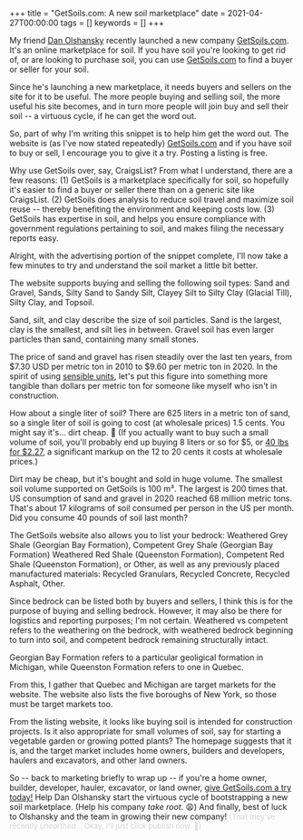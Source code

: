 +++
title = "GetSoils.com: A new soil marketplace"
date = 2021-04-27T00:00:00
tags = []
keywords = []
+++

My friend [Dan Olshansky](https://twitter.com/olshansky) recently launched a new company [GetSoils.com](https://getsoils.com). It's an online marketplace for soil. If you have soil you're looking to get rid of, or are looking to purchase soil, you can use [GetSoils.com](https://getsoils.com) to find a buyer or seller for your soil.

Since he's launching a new marketplace, it needs buyers and sellers on the site for it to be useful.
The more people buying and selling soil, the more useful his site becomes, and in turn more people will join buy and sell their soil -- a virtuous cycle, if he can get the word out.

So, part of why I'm writing this snippet is to help him get the word out. The website is (as I've now stated repeatedly) [GetSoils.com](https://getsoils.com) and if you have soil to buy or sell, I encourage you to give it a try. Posting a listing is free.

Why use GetSoils over, say, CraigsList? From what I understand, there are a few reasons: (1) GetSoils is a marketplace specifically for soil, so hopefully it's easier to find a buyer or seller there than on a generic site like CraigsList. (2) GetSoils does analysis to reduce soil travel and maximize soil reuse -- thereby benefiting the environment and keeping costs low. (3) GetSoils has expertise in soil, and helps you ensure compliance with government regulations pertaining to soil, and makes filing the necessary reports easy.

Alright, with the advertising portion of the snippet complete, I'll now take a few minutes to try and understand the soil market a little bit better.

The website supports buying and selling the following soil types: Sand and Gravel, Sands, Silty Sand to Sandy Silt, Clayey Silt to Silty Clay (Glacial Till), Silty Clay, and Topsoil.

Sand, silt, and clay describe the size of soil particles. Sand is the largest, clay is the smallest, and silt lies in between. Gravel soil has even larger particles than sand, containing many small stones.

The price of sand and gravel has risen steadily over the last ten years, from $7.30 USD per metric ton in 2010 to $9.60 per metric ton in 2020. In the spirit of using [sensible units](/snippets/2021-04-25-sensible-units/), let's put this figure into something more tangible than dollars per metric ton for someone like myself who isn't in construction.

How about a single liter of soil? There are 625 liters in a metric ton of sand, so a single liter of soil is going to cost (at wholesale prices) 1.5 cents. You might say it's... dirt cheap. 🥁 (If you actually want to buy such a small volume of soil, you'll probably end up buying 8 liters or so for $5, or [40 lbs for $2.27](https://www.homedepot.com/p/40-lb-Top-Soil-71140180/100355705), a significant markup on the 12 to 20 cents it costs at wholesale prices.)

Dirt may be cheap, but it's bought and sold in huge volume. The smallest soil volume supported on GetSoils is 100 m³. The largest is 200 times that. US consumption of sand and gravel in 2020 reached 68 million metric tons. That's about 17 kilograms of soil consumed per person in the US per month. Did you consume 40 pounds of soil last month?

The GetSoils website also allows you to list your bedrock: 
Weathered Grey Shale (Georgian Bay Formation),
Competent Grey Shale (Georgian Bay Formation)
Weathered Red Shale (Queenston Formation),
Competent Red Shale (Queenston Formation), or
Other, as well as any previously placed manufactured materials: Recycled Granulars, Recycled Concrete, Recycled Asphalt, Other.

Since bedrock can be listed both by buyers and sellers, I think this is for the purpose of buying and selling bedrock. However, it may also be there for logistics and reporting purposes; I'm not certain.
Weathered vs competent refers to the weathering on the bedrock, with weathered bedrock beginning to turn into soil, and competent bedrock remaining structurally intact.

Georgian Bay Formation refers to a particular geoligical formation in Michigan, while Queenston Formation refers to one in Quebec.

From this, I gather that Quebec and Michigan are target markets for the website. The website also lists the five boroughs of New York, so those must be target markets too.

From the listing website, it looks like buying soil is intended for construction projects. Is it also appropriate for small volumes of soil, say for starting a vegetable garden or growing potted plants? The homepage suggests that it is, and the target market includes home owners, builders and developers, haulers and excavators, and other land owners.

So -- back to marketing briefly to wrap up -- if you're a home owner, builder, developer, hauler, excavator, or land owner, [give GetSoils.com a try today!](https://getsoils.com) Help Dan Olshansky start the virtuous cycle of bootstrapping a new soil marketplace. (Help his company _take root_. 😩) And finally, best of luck to Olshansky and the team in growing their new company! <font size="2em" color="lightgray"> (That they've recently _unearthed_... Okay, I'll just click publish now. 👋)</font>
